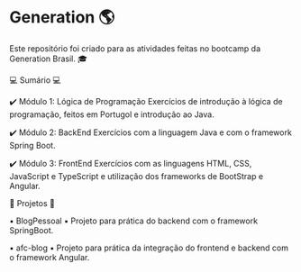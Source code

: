 # Generation :earth_americas:

Este repositório foi criado para as atividades feitas no bootcamp da Generation Brasil. :mortar_board:

:computer: Sumário :computer:

:heavy_check_mark: Módulo 1: Lógica de Programação
Exercícios de introdução à lógica de programação, feitos em Portugol e introdução ao Java.

:heavy_check_mark: Módulo 2: BackEnd
Exercícios com a linguagem Java e com o framework Spring Boot.

:heavy_check_mark: Módulo 3: FrontEnd
Exercícios com as linguagens HTML, CSS, JavaScript e TypeScript e utilização dos frameworks de BootStrap e Angular.

:small_blue_diamond: Projetos :small_blue_diamond:

:black_small_square: BlogPessoal :black_small_square:
 Projeto para prática do backend com o framework SpringBoot.
 
 :black_small_square: afc-blog :black_small_square:
 Projeto para prática da integração do frontend e backend com o framework Angular.
